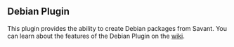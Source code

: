 ## Debian Plugin

This plugin provides the ability to create Debian packages from Savant. You can learn about the features of the Debian Plugin on the [wiki](https://github.com/inversoft/savant-deb-plugin/wiki/Home).
